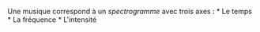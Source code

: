 Une musique correspond à un *spectrogramme* avec trois axes :
	* Le temps
	* La fréquence
	* L'intensité
